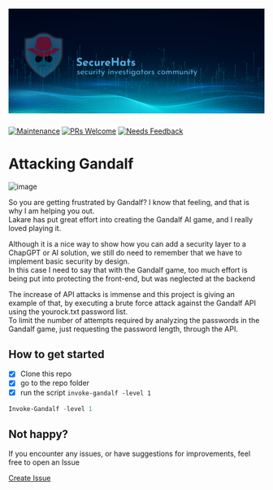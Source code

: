 ![logo](./media/sh-banner.png)
=========
[![Maintenance](https://img.shields.io/maintenance/yes/2023.svg?style=flat-square)]()
[![PRs Welcome](https://img.shields.io/badge/PRs-welcome-brightgreen.svg?style=flat-square)](http://makeapullrequest.com)
[![Needs Feedback](https://img.shields.io/github/issues/securehats/toolbox/needs%20feedback?color=blue&label=needs%20feedback%20&style=flat)](https://github.com/securehats/toolbox/issues?q=is%3Aopen+is%3Aissue+label%3A%22needs+feedback%22)

# Attacking Gandalf

![image](https://github.com/SecureHats/gandalf/assets/40334679/4168f1bf-fffe-44cf-9198-aba3f8224883)

So you are getting frustrated by Gandalf? I know that feeling, and that is why I am helping you out.  
Lakare has put great effort into creating the Gandalf AI game, and I really loved playing it.

Although it is a nice way to show how you can add a security layer to a ChapGPT or AI solution, we still do need to remember that we have to implement basic security by design.  
In this case I need to say that with the Gandalf game, too much effort is being put into protecting the front-end, but was neglected at the backend  

The increase of API attacks is immense and this project is giving an example of that, by executing a brute force attack against the Gandalf API using the yourock.txt password list.  
To limit the number of attempts required by analyzing the passwords in the Gandalf game, just requesting the password length, through the API.

## How to get started

- [x] Clone this repo
- [x] go to the repo folder
- [x] run the script `invoke-gandalf -level 1`

```powershell
Invoke-Gandalf -level 1
```
## Not happy?

If you encounter any issues, or have suggestions for improvements, feel free to open an Issue

[Create Issue](../../issues/new/choose)
